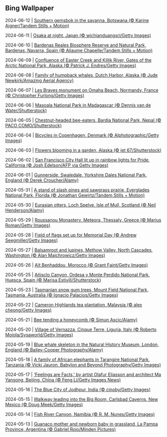 ## Bing Wallpaper
2024-06-12 | [Southern gemsbok in the savanna, Botswana (© Karine Aigner/Tandem Stills + Motion)](./wallpaper/2024-06-12.jpg) 

2024-06-11 | [Osaka at night, Japan (© wichianduangsri/Getty Images)](./wallpaper/2024-06-11.jpg) 

2024-06-10 | [Bardenas Reales Biosphere Reserve and Natural Park, Bardenas, Navarra, Spain (© Aliaume Chapelle/Tandem Stills + Motion)](./wallpaper/2024-06-10.jpg) 

2024-06-09 | [Confluence of Easter Creek and Killik River, Gates of the Arctic National Park, Alaska (© Patrick J. Endres/Getty Images)](./wallpaper/2024-06-09.jpg) 

2024-06-08 | [Family of humpback whales, Dutch Harbor, Alaska (© Jude Newkirk/Amazing Aerial Agency)](./wallpaper/2024-06-08.jpg) 

2024-06-07 | [Les Braves monument on Omaha Beach, Normandy, France (© Christopher Furlong/Getty Images)](./wallpaper/2024-06-07.jpg) 

2024-06-06 | [Masoala National Park in Madagascar (© Dennis van de Water/Shutterstock)](./wallpaper/2024-06-06.jpg) 

2024-06-05 | [Chestnut-headed bee-eaters, Bardia National Park, Nepal (© PACO COMO/Shutterstock)](./wallpaper/2024-06-05.jpg) 

2024-06-04 | [Bicycles in Copenhagen, Denmark (© Alphotographic/Getty Images)](./wallpaper/2024-06-04.jpg) 

2024-06-03 | [Flowers blooming in a garden, Alaska (© jet 67/Shutterstock)](./wallpaper/2024-06-03.jpg) 

2024-06-02 | [San Francisco City Hall lit up in rainbow lights for Pride, California (© Josh Edelson/AFP via Getty Images)](./wallpaper/2024-06-02.jpg) 

2024-06-01 | [Gunnerside, Swaledale, Yorkshire Dales National Park, England (© Derek Croucher/Alamy)](./wallpaper/2024-06-01.jpg) 

2024-05-31 | [A stand of slash pines and sawgrass prairie, Everglades National Park, Florida (© Jonathan Gewirtz/Tandem Stills + Motion)](./wallpaper/2024-05-31.jpg) 

2024-05-30 | [Eurasian otters, Loch Spelve, Isle of Mull, Scotland (© Neil Henderson/Alamy)](./wallpaper/2024-05-30.jpg) 

2024-05-29 | [Roussanou Monastery, Meteora, Thessaly, Greece (© Marius Roman/Getty Images)](./wallpaper/2024-05-29.jpg) 

2024-05-28 | [Field of flags set up for Memorial Day (© Andrew Seegmiller/Getty Images)](./wallpaper/2024-05-28.jpg) 

2024-05-27 | [Balsamroot and lupines, Methow Valley, North Cascades, Washington (© Alan Majchrowicz/Getty Images)](./wallpaper/2024-05-27.jpg) 

2024-05-26 | [Aït Benhaddou, Morocco (© Grant Faint/Getty Images)](./wallpaper/2024-05-26.jpg) 

2024-05-25 | [Añisclo Canyon, Ordesa y Monte Perdido National Park, Huesca, Spain (© Marisa Estivill/Shutterstock)](./wallpaper/2024-05-25.jpg) 

2024-05-23 | [Tasmanian snow gum trees, Mount Field National Park, Tasmania, Australia (© Ignacio Palacios/Getty Images)](./wallpaper/2024-05-23.jpg) 

2024-05-22 | [Cameron Highlands tea plantation, Malaysia (© alex cheong/Getty Images)](./wallpaper/2024-05-22.jpg) 

2024-05-21 | [Bee tending a honeycomb (© Simun Ascic/Alamy)](./wallpaper/2024-05-21.jpg) 

2024-05-20 | [Village of Vernazza, Cinque Terre, Liguria, Italy (© Roberto Moiola/Sysaworld/Getty Images)](./wallpaper/2024-05-20.jpg) 

2024-05-19 | [Blue whale skeleton in the Natural History Museum, London, England (© Bailey-Cooper Photography/Alamy)](./wallpaper/2024-05-19.jpg) 

2024-05-18 | [A family of African elephants in Tarangire National Park, Tanzania (© Vicki Jauron, Babylon and Beyond Photography/Getty Images)](./wallpaper/2024-05-18.jpg) 

2024-05-17 | ['Feelings are Facts,' by artist Olafur Eliasson and architect Ma Yansong, Beijing, China (© Feng Li/Getty Images News)](./wallpaper/2024-05-17.jpg) 

2024-05-16 | [The Blue City of Jodhpur, India (© cinoby/Getty Images)](./wallpaper/2024-05-16.jpg) 

2024-05-15 | [Walkway leading into the Big Room, Carlsbad Caverns, New Mexico (© Doug Meek/Getty Images)](./wallpaper/2024-05-15.jpg) 

2024-05-14 | [Fish River Canyon, Namibia (© R. M. Nunes/Getty Images)](./wallpaper/2024-05-14.jpg) 

2024-05-13 | [Guanaco mother and newborn baby in grassland, La Pampa Province, Argentina (© Gabriel Rojo/Minden Pictures)](./wallpaper/2024-05-13.jpg) 

